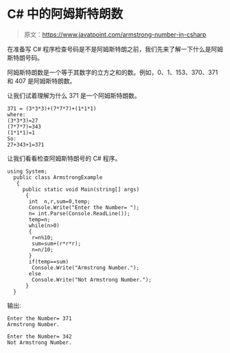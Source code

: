 # C# 中的阿姆斯特朗数

> 原文：<https://www.javatpoint.com/armstrong-number-in-csharp>

在准备写 C# 程序检查号码是不是阿姆斯特朗之前，我们先来了解一下什么是阿姆斯特朗号码。

阿姆斯特朗数是一个等于其数字的立方之和的数。例如，0、1、153、370、371 和 407 是阿姆斯特朗数。

让我们试着理解为什么 371 是一个阿姆斯特朗数。

```
371 = (3*3*3)+(7*7*7)+(1*1*1)    
where:    
(3*3*3)=27    
(7*7*7)=343    
(1*1*1)=1    
So:    
27+343+1=371    

```

让我们看看检查阿姆斯特朗号的 C# 程序。

```
using System;
  public class ArmstrongExample
   {
     public static void Main(string[] args)
      {
       int  n,r,sum=0,temp;    
       Console.Write("Enter the Number= ");    
       n= int.Parse(Console.ReadLine());   
       temp=n;    
       while(n>0)    
       {    
        r=n%10;    
        sum=sum+(r*r*r);    
        n=n/10;    
       }    
       if(temp==sum)    
        Console.Write("Armstrong Number.");    
       else    
        Console.Write("Not Armstrong Number.");    
      }
  }

```

输出:

```
Enter the Number= 371
Armstrong Number.

```

```
Enter the Number= 342   
Not Armstrong Number.

```